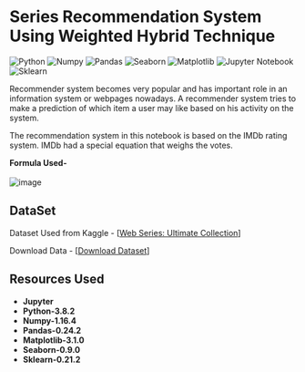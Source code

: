 # Series Recommendation System Using Weighted Hybrid Technique

![Python](https://img.shields.io/badge/Python-3.8.2-blueviolet)
![Numpy](https://img.shields.io/badge/Numpy-1.16.4-red)
![Pandas](https://img.shields.io/badge/Pandas-0.24.2-green)
![Seaborn](https://img.shields.io/badge/Seaborn-0.9.0-fcba03)
![Matplotlib](https://img.shields.io/badge/Matplotlib-3.1.0-blue)
![Jupyter Notebook](https://img.shields.io/badge/Jupyter-Notebook-darkorange)
![Sklearn](https://img.shields.io/badge/Sklearn-0.21.2-darkviolet)

Recommender system becomes very popular and has important role in an information system or webpages nowadays. A recommender system tries to make a prediction of which item a user may like based on his activity on the system.

The recommendation system in this notebook is based on the IMDb rating system. IMDb had a special equation that weighs the votes.

**Formula Used-**<br>
<br>
![image](https://user-images.githubusercontent.com/36665975/70388481-6072fb80-19d8-11ea-9162-9fbbabd700ab.png)

## DataSet
Dataset Used from Kaggle - [[Web Series: Ultimate Collection](https://www.kaggle.com/amritvirsinghx/web-series-ultimate-edition)]

Download Data - [[Download Dataset](https://www.kaggle.com/amritvirsinghx/web-series-ultimate-edition/download)]

## Resources Used
* **Jupyter**
* **Python-3.8.2**
* **Numpy-1.16.4**
* **Pandas-0.24.2**
* **Matplotlib-3.1.0**
* **Seaborn-0.9.0**
* **Sklearn-0.21.2**

